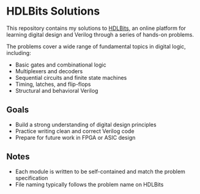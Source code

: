 # HDLBits Solutions

This repository contains my solutions to [HDLBits](https://hdlbits.01xz.net/), an online platform for learning digital design and Verilog through a series of hands-on problems. 

The problems cover a wide range of fundamental topics in digital logic, including:

- Basic gates and combinational logic
- Multiplexers and decoders
- Sequential circuits and finite state machines
- Timing, latches, and flip-flops
- Structural and behavioral Verilog

## Goals

- Build a strong understanding of digital design principles
- Practice writing clean and correct Verilog code
- Prepare for future work in FPGA or ASIC design

## Notes

- Each module is written to be self-contained and match the problem specification
- File naming typically follows the problem name on HDLBits


